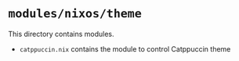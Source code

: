 # `modules/nixos/theme`
This directory contains modules.
- `catppuccin.nix` contains the module to control Catppuccin theme
